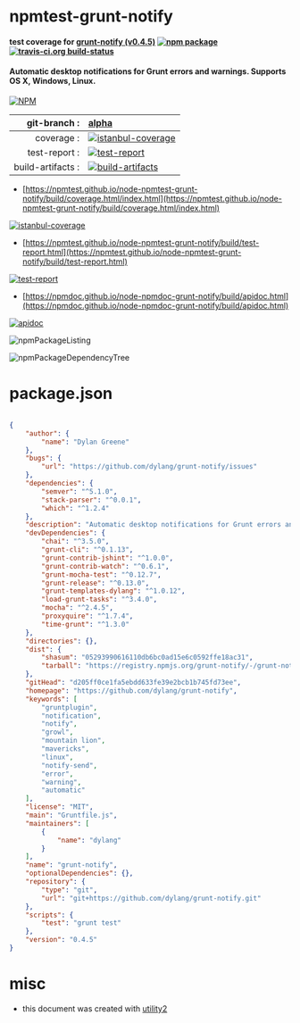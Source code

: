 # npmtest-grunt-notify

#### test coverage for  [grunt-notify (v0.4.5)](https://github.com/dylang/grunt-notify)  [![npm package](https://img.shields.io/npm/v/npmtest-grunt-notify.svg?style=flat-square)](https://www.npmjs.org/package/npmtest-grunt-notify) [![travis-ci.org build-status](https://api.travis-ci.org/npmtest/node-npmtest-grunt-notify.svg)](https://travis-ci.org/npmtest/node-npmtest-grunt-notify)

#### Automatic desktop notifications for Grunt errors and warnings. Supports OS X, Windows, Linux.

[![NPM](https://nodei.co/npm/grunt-notify.png?downloads=true&downloadRank=true&stars=true)](https://www.npmjs.com/package/grunt-notify)

| git-branch : | [alpha](https://github.com/npmtest/node-npmtest-grunt-notify/tree/alpha)|
|--:|:--|
| coverage : | [![istanbul-coverage](https://npmtest.github.io/node-npmtest-grunt-notify/build/coverage.badge.svg)](https://npmtest.github.io/node-npmtest-grunt-notify/build/coverage.html/index.html)|
| test-report : | [![test-report](https://npmtest.github.io/node-npmtest-grunt-notify/build/test-report.badge.svg)](https://npmtest.github.io/node-npmtest-grunt-notify/build/test-report.html)|
| build-artifacts : | [![build-artifacts](https://npmtest.github.io/node-npmtest-grunt-notify/glyphicons_144_folder_open.png)](https://github.com/npmtest/node-npmtest-grunt-notify/tree/gh-pages/build)|

- [https://npmtest.github.io/node-npmtest-grunt-notify/build/coverage.html/index.html](https://npmtest.github.io/node-npmtest-grunt-notify/build/coverage.html/index.html)

[![istanbul-coverage](https://npmtest.github.io/node-npmtest-grunt-notify/build/screenCapture.buildCi.browser.%252Ftmp%252Fbuild%252Fcoverage.lib.html.png)](https://npmtest.github.io/node-npmtest-grunt-notify/build/coverage.html/index.html)

- [https://npmtest.github.io/node-npmtest-grunt-notify/build/test-report.html](https://npmtest.github.io/node-npmtest-grunt-notify/build/test-report.html)

[![test-report](https://npmtest.github.io/node-npmtest-grunt-notify/build/screenCapture.buildCi.browser.%252Ftmp%252Fbuild%252Ftest-report.html.png)](https://npmtest.github.io/node-npmtest-grunt-notify/build/test-report.html)

- [https://npmdoc.github.io/node-npmdoc-grunt-notify/build/apidoc.html](https://npmdoc.github.io/node-npmdoc-grunt-notify/build/apidoc.html)

[![apidoc](https://npmdoc.github.io/node-npmdoc-grunt-notify/build/screenCapture.buildCi.browser.%252Ftmp%252Fbuild%252Fapidoc.html.png)](https://npmdoc.github.io/node-npmdoc-grunt-notify/build/apidoc.html)

![npmPackageListing](https://npmtest.github.io/node-npmtest-grunt-notify/build/screenCapture.npmPackageListing.svg)

![npmPackageDependencyTree](https://npmtest.github.io/node-npmtest-grunt-notify/build/screenCapture.npmPackageDependencyTree.svg)



# package.json

```json

{
    "author": {
        "name": "Dylan Greene"
    },
    "bugs": {
        "url": "https://github.com/dylang/grunt-notify/issues"
    },
    "dependencies": {
        "semver": "^5.1.0",
        "stack-parser": "^0.0.1",
        "which": "^1.2.4"
    },
    "description": "Automatic desktop notifications for Grunt errors and warnings. Supports OS X, Windows, Linux.",
    "devDependencies": {
        "chai": "^3.5.0",
        "grunt-cli": "^0.1.13",
        "grunt-contrib-jshint": "^1.0.0",
        "grunt-contrib-watch": "^0.6.1",
        "grunt-mocha-test": "^0.12.7",
        "grunt-release": "^0.13.0",
        "grunt-templates-dylang": "^1.0.12",
        "load-grunt-tasks": "^3.4.0",
        "mocha": "^2.4.5",
        "proxyquire": "^1.7.4",
        "time-grunt": "^1.3.0"
    },
    "directories": {},
    "dist": {
        "shasum": "05293990616110db6bc0ad15e6c0592ffe18ac31",
        "tarball": "https://registry.npmjs.org/grunt-notify/-/grunt-notify-0.4.5.tgz"
    },
    "gitHead": "d205ff0ce1fa5ebdd633fe39e2bcb1b745fd73ee",
    "homepage": "https://github.com/dylang/grunt-notify",
    "keywords": [
        "gruntplugin",
        "notification",
        "notify",
        "growl",
        "mountain lion",
        "mavericks",
        "linux",
        "notify-send",
        "error",
        "warning",
        "automatic"
    ],
    "license": "MIT",
    "main": "Gruntfile.js",
    "maintainers": [
        {
            "name": "dylang"
        }
    ],
    "name": "grunt-notify",
    "optionalDependencies": {},
    "repository": {
        "type": "git",
        "url": "git+https://github.com/dylang/grunt-notify.git"
    },
    "scripts": {
        "test": "grunt test"
    },
    "version": "0.4.5"
}
```



# misc
- this document was created with [utility2](https://github.com/kaizhu256/node-utility2)
